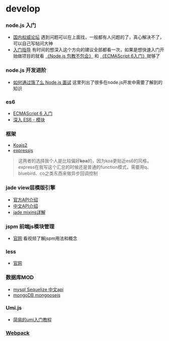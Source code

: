 # develop

### node.js 入门
* [国内权威论坛](https://cnodejs.org) 遇到问题可以在上面找，一般都有人问题的了，真心解决不了，可以自己写帖问大神
* [入门指导](https://cnodejs.org/getstart) 有时间的想深入这个方向的建议全部都看一次，如果是想快速入门开始做项目的就看 [《Node.js 包教不包会》](https://github.com/alsotang/node-lessons) 和 [《ECMAScript 6入门》](http://es6.ruanyifeng.com/)就够了

### node.js 开发进阶
* [如何通过饿了么 Node.js 面试](https://github.com/ElemeFE/node-interview/tree/master/sections/zh-cn) 这里列出了很多在node.js开发中需要了解到的知识

### es6
* [ECMAScript 6 入门](http://es6.ruanyifeng.com)
* [深入 ES6 - 模块](https://braavos.me/blog/2015/09/20/modules/)

### 框架
* [Koajs2](http://koajs.com)
* [expressjs](http://expressjs.com)
> 这两者的选择我个人是比较偏好**koa**的，因为koa更贴近es6的风格，express在我写这个汇总的时候还是普通的function模式，需要用q、bluebird、co之类东西来做异步回调控制 

### jade view层模版引擎
* [官方API介绍](https://pugjs.org/api/getting-started.html)
* [中文API介绍](https://segmentfault.com/a/1190000000357534)
* [jade mixins详解](http://www.html-js.com/article/2596)

### jspm 前端js模块管理
* [官网](http://jspm.io) 看视频了解jspm用法和概念

### less
* [官网](http://lesscss.org)

### 数据库MOD
* [mysql Sequelize 中文api](https://itbilu.com/nodejs/npm/VkYIaRPz-.html)
* [mongoDB mongoosejs](http://mongoosejs.com)

### Umi.js
* [简易的umi入门教程](https://www.yuque.com/umijs/umi)

### [Webpack](https://www.webpackjs.com/concepts/) 

